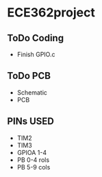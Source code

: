 # ECE362project

## ToDo Coding
- Finish GPIO.c

## ToDo PCB
- Schematic
- PCB

## PINs USED
- TIM2
- TIM3
- GPIOA 1-4
- PB 0-4 rols
- PB 5-9 cols
